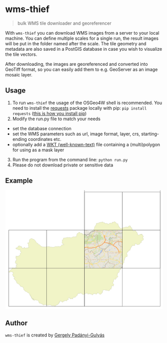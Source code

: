 # wms-thief
> bulk WMS tile downloader and georeferencer

With ```wms-thief``` you can download WMS images from a server to your local machine. You can define multiple scales for a single run, the result images will be put in the folder named after the scale. The tile geometry and metadata are also saved in a PostGIS database in case you wish to visualize the tile vectors. 

After downloading, the images are georeferenced and converted into GeoTiff format, so you can easily add them to e.g. GeoServer as an image mosaic layer.

## Usage

1. To run ```wms-thief``` the usage of the OSGeo4W shell is recommended. You need to install the [requests](http://docs.python-requests.org/en/master/) package locally with pip: ```pip install requests``` ([this is how you install pip](https://trac.osgeo.org/osgeo4w/wiki/ExternalPythonPackages))
2. Modify the run.py file to match your needs
  * set the database connection
  * set the WMS parameters such as url, image format, layer, crs, starting-ending coordinates etc.
  * optionally add a [WKT (well-known-text)](https://en.wikipedia.org/wiki/Well-known_text) file containing a (multi)polygon for using as a mask layer
3. Run the program from the command line: ```python run.py```
5. Please do not download private or sensitive data

## Example

<p align="center"><img src="examples/img02.png" width="600"></p>

## Author
```wms-thief``` is created by [Gergely Padányi-Gulyás](http://www.gpadanyig.com)